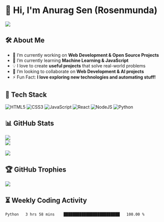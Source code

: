 # 👋 Hi, I'm Anurag Sen (Rosenmunda)  

<img src="https://readme-typing-svg.herokuapp.com?color=E22FE4&width=380&height=28&lines=Hi👋+I'm+Anurag+Sen..;Web+Developer;Open-Source+Contributor..;Learning+In+Public..;Empowering+Others;Nice+To+Meet+You+....&center=true">

## 🛠️ About Me  
- 🔭 I’m currently working on **Web Development & Open Source Projects**  
- 🌱 I’m currently learning **Machine Learning & JavaScript**  
- 💡 I love to create **useful projects** that solve real-world problems  
- 👯 I’m looking to collaborate on **Web Development & AI projects**  
- ⚡ Fun Fact: **I love exploring new technologies and automating stuff!**  

## 🚀 Tech Stack  
![HTML5](https://img.shields.io/badge/html5-%23E34F26.svg?style=for-the-badge&logo=html5&logoColor=white)
![CSS3](https://img.shields.io/badge/css3-%231572B6.svg?style=for-the-badge&logo=css3&logoColor=white)
![JavaScript](https://img.shields.io/badge/javascript-%23F7DF1E.svg?style=for-the-badge&logo=javascript&logoColor=black)
![React](https://img.shields.io/badge/react-%2320232a.svg?style=for-the-badge&logo=react&logoColor=%2361DAFB)
![NodeJS](https://img.shields.io/badge/node.js-%2343853D.svg?style=for-the-badge&logo=node.js&logoColor=white)
![Python](https://img.shields.io/badge/python-%2314354C.svg?style=for-the-badge&logo=python&logoColor=white)

## 📊 GitHub Stats  
![](https://github-readme-stats.vercel.app/api/top-langs/?username=Rosenmunda&theme=radical&border=false&include_all_commits=true&count_private=true&layout=compact)  
![](https://github-readme-stats.vercel.app/api?username=Rosenmunda&theme=radical&_border=false&include_all_commits=true&count_private=true)<br/>  
![](https://github-readme-streak-stats.herokuapp.com/?user=Rosenmunda&theme=radical&hide_border=false)

## 🏆 GitHub Trophies  
![](https://github-profile-trophy.vercel.app/?username=Rosenmunda&theme=radical&no-frame=false&no-bg=true&margin-w=4)

## ⏳ Weekly Coding Activity  
<!--START_SECTION:waka-->

```text
Python   3 hrs 58 mins    █████████████████████████   100.00 %


